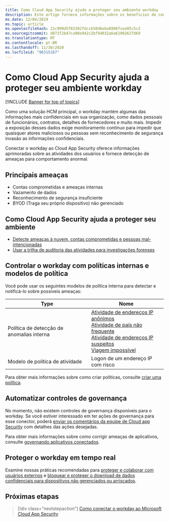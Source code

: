 ```yaml
---
title: Como Cloud App Security ajuda a proteger seu ambiente workday
description: Este artigo fornece informações sobre os benefícios de conectar seu aplicativo do WORKDAY para Cloud App Security usando o conector de API para visibilidade e controle sobre o uso.
ms.date: 12/04/2019
ms.topic: article
ms.openlocfilehash: 21c999d5f83392fdccb50d6ebe8996fcea95c5c2
ms.sourcegitcommit: d87372b47ca98e942c2bf94032a6a61902627d69
ms.translationtype: MT
ms.contentlocale: pt-BR
ms.lasthandoff: 11/30/2020
ms.locfileid: "96315167"
---
```

# <a name="how-cloud-app-security-helps-protect-your-workday-environment"></a>Como Cloud App Security ajuda a proteger seu ambiente workday

[!INCLUDE [Banner for top of topics](includes/banner.md)]

Como uma solução HCM principal, o workday mantém algumas das informações mais confidenciais em sua organização, como dados pessoais de funcionários, contratos, detalhes de fornecedores e muito mais. Impedir a exposição desses dados exige monitoramento contínuo para impedir que quaisquer atores maliciosos ou pessoas sem reconhecimento de segurança invasão as informações confidenciais.

Conectar o workday ao Cloud App Security oferece informações aprimoradas sobre as atividades dos usuários e fornece detecção de ameaças para comportamento anormal.

## <a name="main-threats"></a>Principais ameaças

- Contas comprometidas e ameaças internas
- Vazamento de dados
- Reconhecimento de segurança insuficiente
- BYOD (Traga seu próprio dispositivo) não gerenciado

## <a name="how-cloud-app-security-helps-to-protect-your-environment"></a>Como Cloud App Security ajuda a proteger seu ambiente

- [Detecte ameaças à nuvem, contas comprometidas e pessoas mal-intencionadas](best-practices.md#detect-cloud-threats-compromised-accounts-malicious-insiders-and-ransomware)
- [Usar a trilha de auditoria das atividades para investigações forenses](best-practices.md#use-the-audit-trail-of-activities-for-forensic-investigations)

## <a name="control-workday-with-built-in-policies-and-policy-templates"></a>Controlar o workday com políticas internas e modelos de política

Você pode usar os seguintes modelos de política interna para detectar e notificá-lo sobre possíveis ameaças:

| Type | Nome |
| ---- | ---- |
| Política de detecção de anomalias interna | [Atividade de endereços IP anônimos](anomaly-detection-policy.md#activity-from-anonymous-ip-addresses)<br />[Atividade de país não frequente](anomaly-detection-policy.md#activity-from-infrequent-country)<br />[Atividade de endereços IP suspeitos](anomaly-detection-policy.md#activity-from-suspicious-ip-addresses)<br />[Viagem impossível](anomaly-detection-policy.md#impossible-travel) |
| Modelo de política de atividade | Logon de um endereço IP com risco |

Para obter mais informações sobre como criar políticas, consulte [criar uma política](control-cloud-apps-with-policies.md#create-a-policy).

## <a name="automate-governance-controls"></a>Automatizar controles de governança

No momento, não existem controles de governança disponíveis para o workday. Se você estiver interessado em ter ações de governança para esse conector, poderá [enviar os comentários da equipe de Cloud app Security](support-and-ts.md#feedback) com detalhes das ações desejadas.

Para obter mais informações sobre como corrigir ameaças de aplicativos, consulte [governando aplicativos conectados](governance-actions.md).

## <a name="protect-workday-in-real-time"></a>Proteger o workday em tempo real

Examine nossas práticas recomendadas para [proteger e colaborar com usuários externos](best-practices.md#secure-collaboration-with-external-users-by-enforcing-real-time-session-controls) e [bloquear e proteger o download de dados confidenciais para dispositivos não gerenciados ou arriscados](best-practices.md#block-and-protect-download-of-sensitive-data-to-unmanaged-or-risky-devices).

## <a name="next-steps"></a>Próximas etapas

> [!div class="nextstepaction"]
> [Como conectar o workday ao Microsoft Cloud App Security](connect-workday-to-microsoft-cloud-app-security.md)
